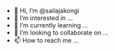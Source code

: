 - 👋 Hi, I’m @sailajakongi
- 👀 I’m interested in ...
- 🌱 I’m currently learning ...
- 💞️ I’m looking to collaborate on ...
- 📫 How to reach me ...

<!---
sailajakongi/sailajakongi is a ✨ special ✨ repository because its `README.md` (this file) appears on your GitHub profile.
You can click the Preview link to take a look at your changes.
--->

